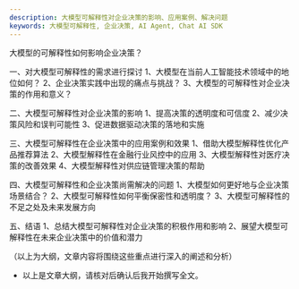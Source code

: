 ```yaml
---
description: 大模型可解释性对企业决策的影响、应用案例、解决问题
keywords: 大模型可解释性, 企业决策, AI Agent, Chat AI SDK
---
```

大模型的可解释性如何影响企业决策？

一、对大模型可解释性的需求进行探讨
1、大模型在当前人工智能技术领域中的地位如何？
2、企业决策实践中出现的痛点与挑战？
3、大模型的可解释性对企业决策的作用和意义？

二、大模型可解释性对企业决策的影响
1、提高决策的透明度和可信度
2、减少决策风险和误判可能性
3、促进数据驱动决策的落地和实施

三、大模型可解释性在企业决策中的应用案例和效果
1、借助大模型解释性优化产品推荐算法
2、大模型解释性在金融行业风控中的应用
3、大模型解释性对医疗决策的改善效果
4、大模型解释性对供应链管理决策的帮助

四、大模型可解释性和企业决策尚需解决的问题
1、大模型如何更好地与企业决策场景结合？
2、大模型可解释性如何平衡保密性和透明度？
3、大模型可解释性的不足之处及未来发展方向

五、结语
1、总结大模型可解释性对企业决策的积极作用和影响
2、展望大模型可解释性在未来企业决策中的价值和潜力

（以上为大纲，文章内容将围绕这些重点进行深入的阐述和分析）

- 以上是文章大纲，请核对后确认后我开始撰写全文。
